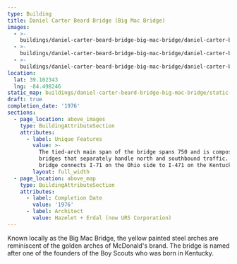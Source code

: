 ```yaml
---
type: Building
title: Daniel Carter Beard Bridge (Big Mac Bridge)
images:
  - >-
    buildings/daniel-carter-beard-bridge-big-mac-bridge/daniel-carter-beard-bridge-big-mac-bridge-0_uy8jwa
  - >-
    buildings/daniel-carter-beard-bridge-big-mac-bridge/daniel-carter-beard-bridge-big-mac-bridge-1_keakp5
  - >-
    buildings/daniel-carter-beard-bridge-big-mac-bridge/daniel-carter-beard-bridge-big-mac-bridge-2_x9urr7
location:
  lat: 39.102343
  lng: -84.498246
static_map: buildings/daniel-carter-beard-bridge-big-mac-bridge/static-map_k16ms7
draft: true
completion_date: '1976'
sections:
  - page_location: above_images
    type: BuildingAttributeSection
    attributes:
      - label: Unique Features
        value: >-
          The tied-arch main span of the bridge spans 750 and is composed of two
          bridges that separately handle north and southbound traffic.  The
          bridge connects I-71 on the Ohio side to I-471 on the Kentucky shore.
        layout: full_width
  - page_location: above_map
    type: BuildingAttributeSection
    attributes:
      - label: Completion Date
        value: '1976'
      - label: Architect
        value: Hazelet + Erdal (now URS Corporation)
---
```


Known locally as the Big Mac Bridge, the yellow painted steel arches are reminiscent of the golden arches of McDonald's brand. The bridge is named after one of the founders of the Boy Scouts who was born in Kentucky.
